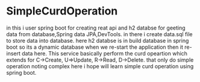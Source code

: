 # SimpleCurdOperation
in this i user spring boot for creating reat api and h2 databse for geeting data from database,Spring data JPA,DevTools.
in there i create data.sql file to store data into database.
here h2 databse is in build database in spring boot so its a dynamic database when we re-start the application then it re-insert data here.
This service basically perform the curd opeartion which extends for C->Create, U=>Update, R->Read, D->Delete.
that only do simple operation noting complex here i hope will learn simple curd operation using spring boot.
